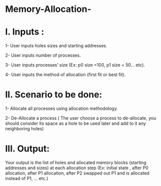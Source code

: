 # Memory-Allocation-
  
I. Inputs :
======================
1- User inputs holes sizes and starting addresses. 

2- User inputs number of processes. 

3- User inputs processes’ size (Ex: p0 size =100, p1 size = 50… etc). 

4- User inputs the method of allocation (first fit or best fit).


II. Scenario to be done:
============================

1- Allocate all processes using allocation methodology. 

2- De-Allocate a process ( The user choose a process to de-allocate, you should consider its space as a hole to be used later and add to it any neighboring holes)


III. Output:
========================

Your output is the list of holes and allocated memory blocks (starting addresses and sizes) at each allocation step (Ex: initial state , after P0 allocation, after P1 allocation, after P2 swapped out P1 and is allocated instead of P1, … etc.)
